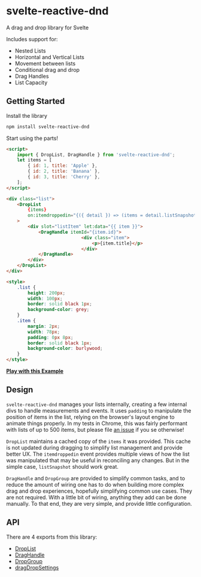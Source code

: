 # svelte-reactive-dnd

A drag and drop library for Svelte

Includes support for:

- Nested Lists
- Horizontal and Vertical Lists
- Movement between lists
- Conditional drag and drop
- Drag Handles
- List Capacity

## Getting Started

Install the library

```bash
npm install svelte-reactive-dnd
```

Start using the parts!

```html
<script>
    import { DropList, DragHandle } from 'svelte-reactive-dnd';
    let items = [
        { id: 1, title: 'Apple' },
        { id: 2, title: 'Banana' },
        { id: 3, title: 'Cherry' },
    ];
</script>

<div class="list">
    <DropList
        {items}
        on:itemdroppedin="{({ detail }) => (items = detail.listSnapshot)}"
    >
        <div slot="listItem" let:data="{{ item }}">
            <DragHandle itemId="{item.id}">
                            <div class="item">
                                <p>{item.title}</p>
                            </div>
            </DragHandle>
        </div>
    </DropList>
</div>

<style>
    .list {
        height: 200px;
        width: 100px;
        border: solid black 1px;
        background-color: grey;
    }
    .item {
        margin: 2px;
        width: 78px;
        padding: 0px 8px;
        border: solid black 1px;
        background-color: burlywood;
    }
</style>
```

**[Play with this Example](https://svelte.dev/repl/41d1808f4cb541228d4b602eb043d03d?version=3.24.1)**

## Design

`svelte-reactive-dnd` manages your lists internally, creating a few internal divs to handle measurements and events.
It uses `padding` to manipulate the position of items in the list, relying on the browser's layout engine to animate things properly.
In my tests in Chrome, this was fairly performant with lists of up to 500 items, but please file [an issue](https://github.com/kyythane/svelte-reactive-dnd/issues) if you se otherwise!  

`DropList` maintains a cached copy of the `items` it was provided. This cache is not updated during dragging to simplify list management and provide better UX. The `itemdroppedin` event provides multiple views of how the list was manipulated that may be useful in reconciling any changes.
But in the simple case, `listSnapshot` should work great.  

`DragHandle` and `DropGroup` are provided to simplify common tasks, and to reduce the amount of wiring one has to do when building more complex drag and drop experiences, hopefully simplifying common use cases.
They are not required. With a little bit of wiring, anything they add can be done manually. To that end, they are very simple, and provide little configuration.  

## API

There are 4 exports from this library:

- [DropList](https://github.com/kyythane/svelte-reactive-dnd/blob/main/docs/DropList.md)
- [DragHandle](https://github.com/kyythane/svelte-reactive-dnd/blob/main/docs/DragHandle.md)
- [DropGroup](https://github.com/kyythane/svelte-reactive-dnd/blob/main/docs/DropGroup.md)
- [dragDropSettings](https://github.com/kyythane/svelte-reactive-dnd/blob/main/docs/dragDropSettings.md)
